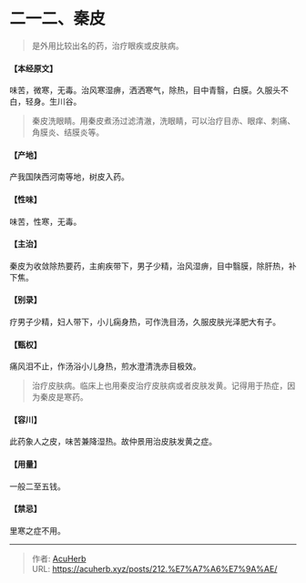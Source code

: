# 二一二、秦皮


> 是外用比较出名的药，治疗眼疾或皮肤病。

#### 【本经原文】
味苦，微寒，无毒。治风寒湿痹，洒洒寒气，除热，目中青翳，白膜。久服头不白，轻身。生川谷。

> 秦皮洗眼睛。用秦皮煮汤过滤清澈，洗眼睛，可以治疗目赤、眼痒、刺痛、角膜炎、结膜炎等。

#### 【产地】
产我国陕西河南等地，树皮入药。
#### 【性味】
味苦，性寒，无毒。
#### 【主治】
秦皮为收敛除热要药，主痢疾带下，男子少精，治风湿痹，目中翳膜，除肝热，补下焦。
#### 【别录】
疗男子少精，妇人带下，小儿痫身热，可作洗目汤，久服皮肤光泽肥大有子。
#### 【甄权】
痛风泪不止，作汤浴小儿身热，煎水澄清洗赤目极效。

> 治疗皮肤病。临床上也用秦皮治疗皮肤病或者皮肤发黄。记得用于热症，因为秦皮是寒药。

#### 【容川】
此药象人之皮，味苦兼降湿热。故仲景用治皮肤发黄之症。
#### 【用量】
一般二至五钱。
#### 【禁忌】
里寒之症不用。

---

> 作者: [AcuHerb](https://acuherb.xyz)  
> URL: https://acuherb.xyz/posts/212.%E7%A7%A6%E7%9A%AE/  

